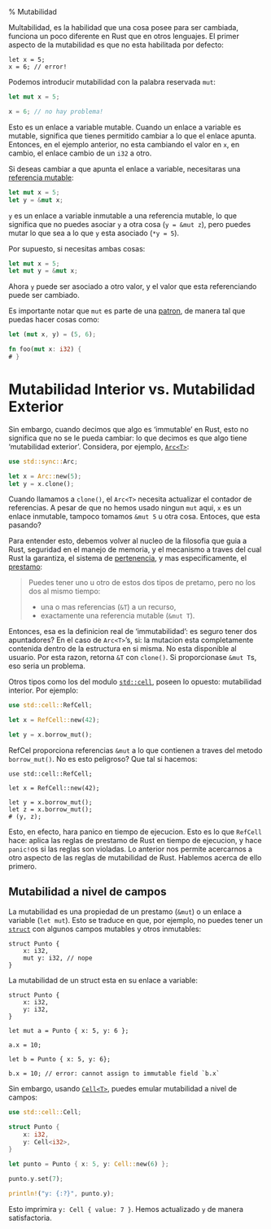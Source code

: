 % Mutabilidad

Multabilidad, es la habilidad que una cosa posee para ser cambiada, funciona un poco diferente en Rust que en otros lenguajes. El primer aspecto de la mutabilidad es que no esta habilitada por defecto:

```rust,ignore
let x = 5;
x = 6; // error!
```

Podemos introducir mutabilidad con la palabra reservada `mut`:

```rust
let mut x = 5;

x = 6; // no hay problema!
```

Esto es un enlace a variable mutable. Cuando un enlace a variable es mutable, significa que tienes permitido cambiar a lo que el enlace apunta. Entonces, en el ejemplo anterior, no esta cambiando el valor en `x`, en cambio, el enlace cambio de un `i32` a otro.

[vb]: variable-bindings.html

Si deseas cambiar a que apunta el enlace a variable, necesitaras una [referencia mutable][mr]:


```rust
let mut x = 5;
let y = &mut x;
```

[mr]: references-and-borrowing.html

`y` es un enlace a variable inmutable a una referencia mutable, lo que significa que no puedes asociar `y` a otra cosa (`y = &mut z`), pero puedes mutar lo que sea a lo que `y` esta asociado (`*y = 5`).

Por supuesto, si necesitas ambas cosas:

```rust
let mut x = 5;
let mut y = &mut x;
```

Ahora `y` puede ser asociado a otro valor, y el valor que esta referenciando puede ser cambiado.

Es importante notar que `mut` es parte de una [patron][pattern], de manera tal que puedas hacer cosas como:


```rust
let (mut x, y) = (5, 6);

fn foo(mut x: i32) {
# }
```

[pattern]: patterns.html

# Mutabilidad Interior vs. Mutabilidad Exterior

Sin embargo, cuando decimos que algo es ‘immutable’ en Rust, esto no significa que no se le pueda cambiar: lo que decimos es que algo tiene ‘mutabilidad exterior’. Considera, por ejemplo, [`Arc<T>`][arc]:

```rust
use std::sync::Arc;

let x = Arc::new(5);
let y = x.clone();
```

[arc]: ../std/sync/struct.Arc.html

Cuando llamamos a `clone()`, el `Arc<T>` necesita actualizar el contador de referencias. A pesar de que no hemos usado ningun `mut` aqui, `x` es un enlace inmutable, tampoco tomamos `&mut 5` u otra cosa. Entoces, que esta pasando?

Para entender esto, debemos volver al nucleo de la filosofia que guia a Rust, seguridad en el manejo de memoria, y el mecanismo a traves del cual Rust la garantiza, el sistema de [pertenencia][ownership], y mas especificamente, el [prestamo][borrowing]:

> Puedes tener uno u otro de estos dos tipos de pretamo, pero no los dos al mismo tiempo:
>
> * una o mas referencias (`&T`) a un recurso,
> * exactamente una referencia mutable (`&mut T`).

[ownership]: ownership.html
[borrowing]: references-and-borrowing.html#borrowing

Entonces, esa es la definicion real de ‘immutabilidad’: es seguro tener dos apuntadores? En el caso de `Arc<T>`’s, si: la mutacion esta completamente contenida dentro de la estructura en si misma. No esta disponible al usuario. Por esta razon, retorna `&T` con `clone()`. Si proporcionase `&mut T`s, eso seria un problema.

Otros tipos como los del modulo [`std::cell`][stdcell], poseen lo opuesto: mutabilidad interior. Por ejemplo:

```rust
use std::cell::RefCell;

let x = RefCell::new(42);

let y = x.borrow_mut();
```

[stdcell]: ../std/cell/index.html

RefCel proporciona referencias `&mut` a lo que contienen a traves del metodo `borrow_mut()`. No es esto peligroso? Que tal si hacemos:

```rust,ignore
use std::cell::RefCell;

let x = RefCell::new(42);

let y = x.borrow_mut();
let z = x.borrow_mut();
# (y, z);
```

Esto, en efecto, hara panico en tiempo de ejecucion. Esto es lo que `RefCell` hace: aplica las reglas de prestamo de Rust en tiempo de ejecucion, y hace `panic!`os si las reglas son violadas. Lo anterior nos permite acercarnos a otro aspecto de las reglas de mutabilidad de Rust. Hablemos acerca de ello primero.

## Mutabilidad a nivel de campos

La mutabilidad es una propiedad de un prestamo (`&mut`) o un enlace a variable (`let mut`). Esto se traduce en que, por ejemplo, no puedes tener un [`struct`][struct] con algunos campos mutables y otros inmutables:

```rust,ignore
struct Punto {
    x: i32,
    mut y: i32, // nope
}
```

La mutabilidad de un struct esta en su enlace a variable:

```rust,ignore
struct Punto {
    x: i32,
    y: i32,
}

let mut a = Punto { x: 5, y: 6 };

a.x = 10;

let b = Punto { x: 5, y: 6};

b.x = 10; // error: cannot assign to immutable field `b.x`
```

[struct]: structs.html

Sin embargo, usando [`Cell<T>`][cell], puedes emular mutabilidad a nivel de campos:

```rust
use std::cell::Cell;

struct Punto {
    x: i32,
    y: Cell<i32>,
}

let punto = Punto { x: 5, y: Cell::new(6) };

punto.y.set(7);

println!("y: {:?}", punto.y);
```

[cell]: ../std/cell/struct.Cell.html

Esto imprimira `y: Cell { value: 7 }`. Hemos actualizado `y` de manera satisfactoria.
